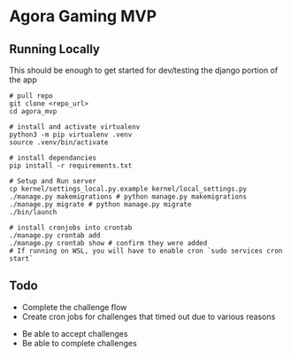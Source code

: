 # Agora Gaming MVP

## Running Locally

This should be enough to get started for dev/testing the django portion of the app

```
# pull repo
git clone <repo_url>
cd agora_mvp

# install and activate virtualenv
python3 -m pip virtualenv .venv
source .venv/bin/activate

# install dependancies
pip install -r requirements.txt

# Setup and Run server
cp kernel/settings_local.py.example kernel/local_settings.py
./manage.py makemigrations # python manage.py makemigrations
./manage.py migrate # python manage.py migrate
./bin/launch

# install cronjobs into crontab
./manage.py crontab add
./manage.py crontab show # confirm they were added
# If running on WSL, you will have to enable cron `sudo services cron start`
```

## Todo

- Complete the challenge flow
- Create cron jobs for challenges that timed out due to various reasons

<!-- - Integrate Inertia -->
- Be able to accept challenges
- Be able to complete challenges
<!-- - Editable profile -->

